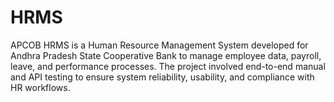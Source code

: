 # HRMS
APCOB HRMS is a Human Resource Management System developed for Andhra Pradesh State Cooperative Bank to manage employee data, payroll, leave, and performance processes. The project involved end-to-end manual and API testing to ensure system reliability, usability, and compliance with HR workflows.

